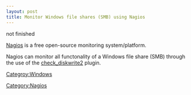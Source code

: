 ```yaml
---
layout: post 
title: Monitor Windows file shares (SMB) using Nagios
---
```


not finished

[Nagios](Nagios "wikilink") is a free open-source monitoring
system/platform.

Nagios can monitor all functonality of a Windows file share (SMB)
through the use of the
[check\_diskwrite2](http://exchange.nagios.org/directory/Plugins/Operating-Systems/Windows/check_diskwrite2/details)
plugin.

[Categroy:Windows](Categroy:Windows "wikilink")

[Category:Nagios](Category:Nagios "wikilink")
